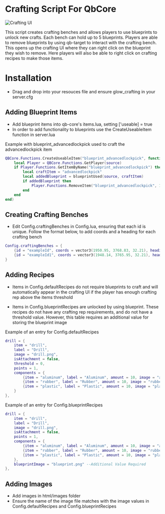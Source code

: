 # Crafting Script For QbCore

![Crafting UI](https://i.imgur.com/sLJrGWY.png)

This script creates crafting benches and allows players to use blueprints to unlock new crafts. Each bench can hold up to 5 blueprints. Players are able to remove blueprints by using qb-target to interact with the crafting bench. This opens up the crafting UI where they can right click on the blueprint they wish to remove. Here players will also be able to right click on crafting recipes to make those items.

# Installation
- Drag and drop into your resouces file and ensure glow_crafting in your server.cfg

## Adding Blueprint Items
- Add blueprint items into qb-core's items.lua, setting ['useable] = true
- In order to add functionality to blueprints use the CreateUseableItem function in server.lua

Example with blueprint_advancedlockpick used to craft the advancedlockpick item
```lua
QBCore.Functions.CreateUseableItem("blueprint_advancedlockpick", function(source)
    local Player = QBCore.Functions.GetPlayer(source)
    if Player.Functions.GetItemByName("blueprint_advancedlockpick") then
        local craftItem = "advancedlockpick"
        local addedBlueprint = blueprintUsed(source, craftItem)
        if addedBlueprint then
            Player.Functions.RemoveItem("blueprint_advancedlockpick", 1)
        end
    end
end)
```

## Creating Crafting Benches
- Edit Config.craftingBenches in Config.lua,  ensuring that each id is unique. Follow the format below, to add coords and a heading for each crafting bench

```lua
Config.craftingBenches = {
    {id = "exampleId", coords = vector3(1950.95, 3768.83, 32.21), heading = 48.92},
    {id = "exampleId1", coords = vector3(1948.14, 3765.95, 32.21), heading = 25.53},
}
```

## Adding Recipes
- Items in Config.defaultRecipes do not require blueprints to craft and will automatically appear in the crafting UI if the player has enough crafting rep above the items threshold

- Items in Config.blueprintRecipes are unlocked by using blueprint. These recipes do not have any crafting rep requirements, and do not have a threshold value. However, this table requires an additional value for storing the blueprint image

Example of an entry for Config.defaultRecipes
```lua
drill = {
    item = "drill",
    label = "Drill",
    image = "drill.png",
    isAttachment = false,
    threshold = 0,
    points = 1,
    components = {
        {item = "aluminum", label = "Aluminum", amount = 10, image = "aluminum.png"},
        {item = "rubber", label = "Rubber", amount = 10, image = "rubber.png"},
        {item = "plastic", label = "Plastic", amount = 10, image = "plastic.png"},
    }
},
```

Example of an entry for Config.blueprintRecipes
```lua
drill = {
    item = "drill",
    label = "Drill",
    image = "drill.png",
    isAttachment = false,
    points = 1,
    components = {
        {item = "aluminum", label = "Aluminum", amount = 10, image = "aluminum.png"},
        {item = "rubber", label = "Rubber", amount = 10, image = "rubber.png"},
        {item = "plastic", label = "Plastic", amount = 10, image = "plastic.png"},
    },
    blueprintImage = "blueprint.png" --Additional Value Required
},
```

## Adding Images
- Add images in html/images folder
- Ensure the name of the image file matches with the image values in Config.defaultRecipes and Config.blueprintRecipes
